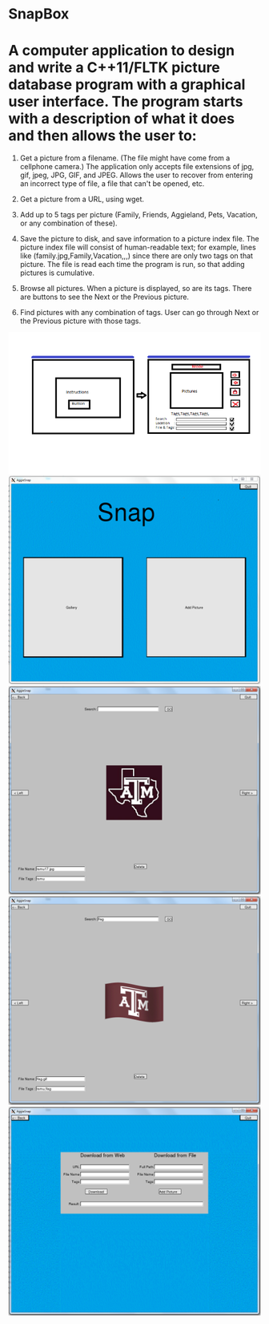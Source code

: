 # SnapBox

# A computer application to design and write a C++11/FLTK picture database program with a graphical user interface.  The program starts with a description of what it does and then allows the user to:

1.	Get a picture from a filename.  (The file might have come from a cellphone camera.) The application only accepts file extensions of jpg, gif, jpeg, JPG, GIF, and JPEG.  Allows the user to recover from entering an incorrect type of file, a file that can't be opened, etc.

2.	Get a picture from a URL, using wget.

3.	Add up to 5 tags per picture (Family, Friends, Aggieland, Pets, Vacation, or any combination of these).

4.	Save the picture to disk, and save information to a picture index file.  The picture index file will consist of human-readable text; for example, lines like (family.jpg,Family,Vacation,,,) since there are only two tags on that picture.  The file is read each time the program is run, so that adding pictures is cumulative.

5.	Browse all pictures.  When a picture is displayed, so are its tags.  There are buttons to see the Next or the Previous picture.

6.	Find pictures with any combination of tags.  User can go through Next or the Previous picture with those tags.

![DARWIN](/screenshots/GUI.png "Step 1")
![DARWIN](/screenshots/shot_1.PNG "Step 2")
![DARWIN](/screenshots/shot_2.PNG "Step 3")
![DARWIN](/screenshots/shot_3.PNG "Step 4")
![DARWIN](/screenshots/shot_4.PNG "Step 5")

